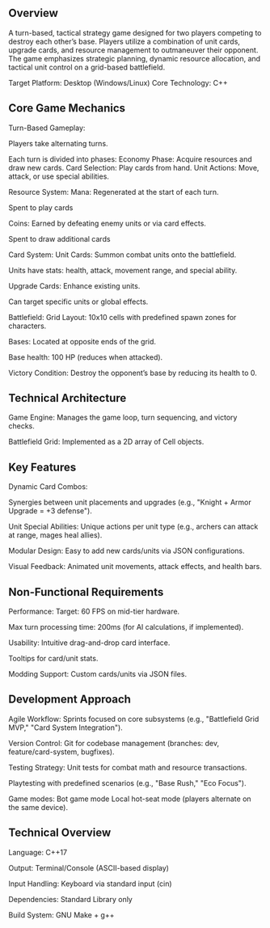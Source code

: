 ## Overview
А turn-based, tactical strategy game designed for two players competing to destroy each other’s base. Players utilize a combination of unit cards, upgrade cards, and resource management to outmaneuver their opponent. The game emphasizes strategic planning, dynamic resource allocation, and tactical unit control on a grid-based battlefield.

Target Platform: Desktop (Windows/Linux)
Core Technology: C++

## Core Game Mechanics
Turn-Based Gameplay:

Players take alternating turns.

Each turn is divided into phases:
Economy Phase: Acquire resources and draw new cards.
Card Selection: Play cards from hand.
Unit Actions: Move, attack, or use special abilities.


Resource System:
Mana:
Regenerated at the start of each turn.

Spent to play cards 


Coins:
Earned by defeating enemy units or via card effects.

Spent to draw additional cards



Card System:
Unit Cards:
Summon combat units onto the battlefield.

Units have stats: health, attack, movement range, and special ability.


Upgrade Cards:
Enhance existing units.

Can target specific units or global effects.



Battlefield:
Grid Layout: 10x10 cells with predefined spawn zones for characters.

Bases:
Located at opposite ends of the grid.

Base health: 100 HP (reduces when attacked).



Victory Condition:
Destroy the opponent’s base by reducing its health to 0.


## Technical Architecture
Game Engine:
Manages the game loop, turn sequencing, and victory checks.


Battlefield Grid:
Implemented as a 2D array of Cell objects.

## Key Features
Dynamic Card Combos:

Synergies between unit placements and upgrades (e.g., "Knight + Armor Upgrade = +3 defense").


Unit Special Abilities:
Unique actions per unit type (e.g., archers can attack at range, mages heal allies).


Modular Design:
Easy to add new cards/units via JSON configurations.


Visual Feedback:
Animated unit movements, attack effects, and health bars.


## Non-Functional Requirements
Performance:
Target: 60 FPS on mid-tier hardware.

Max turn processing time: 200ms (for AI calculations, if implemented).


Usability:
Intuitive drag-and-drop card interface.

Tooltips for card/unit stats.


Modding Support:
Custom cards/units via JSON files.


## Development Approach
Agile Workflow:
Sprints focused on core subsystems (e.g., "Battlefield Grid MVP," "Card System Integration").


Version Control:
Git for codebase management (branches: dev, feature/card-system, bugfixes).


Testing Strategy:
Unit tests for combat math and resource transactions.

Playtesting with predefined scenarios (e.g., "Base Rush," "Eco Focus").



Game modes:
Bot game mode
Local hot-seat mode (players alternate on the same device).



## Technical Overview
Language: C++17

Output: Terminal/Console (ASCII-based display)

Input Handling: Keyboard via standard input (cin)

Dependencies: Standard Library only

Build System: GNU Make + g++


